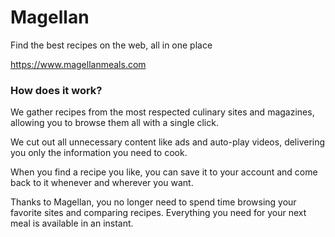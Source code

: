 # Magellan
Find the best recipes on the web, all in one place

https://www.magellanmeals.com

### How does it work?
We gather recipes from the most respected culinary sites and magazines, allowing you to browse them all with a single click.

We cut out all unnecessary content like ads and auto-play videos, delivering you only the information you need to cook.

When you find a recipe you like, you can save it to your account and come back to it whenever and wherever you want.

Thanks to Magellan, you no longer need to spend time browsing your favorite sites and comparing recipes. Everything you need for your next meal is available in an instant.
